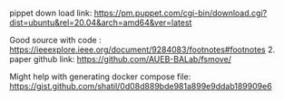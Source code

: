 pippet down load link:
https://pm.puppet.com/cgi-bin/download.cgi?dist=ubuntu&rel=20.04&arch=amd64&ver=latest



Good source with code : 
https://ieeexplore.ieee.org/document/9284083/footnotes#footnotes
    2. paper github link:
    https://github.com/AUEB-BALab/fsmove/

Might help with generating docker compose file:
https://gist.github.com/shatil/0d08d889bde981a899e9ddab189909e6


